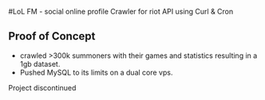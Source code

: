 #LoL FM - social online profile
Crawler for riot API using Curl & Cron

Proof of Concept
----------------
* crawled >300k summoners with their games and statistics resulting in a 1gb dataset.
* Pushed MySQL to its limits on a dual core vps.

Project discontinued





